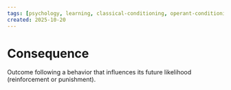 ```yaml
---
tags: [psychology, learning, classical-conditioning, operant-conditioning, observational-learning, cognition]
created: 2025-10-20
---
```

# Consequence

Outcome following a behavior that influences its future likelihood (reinforcement or punishment).
